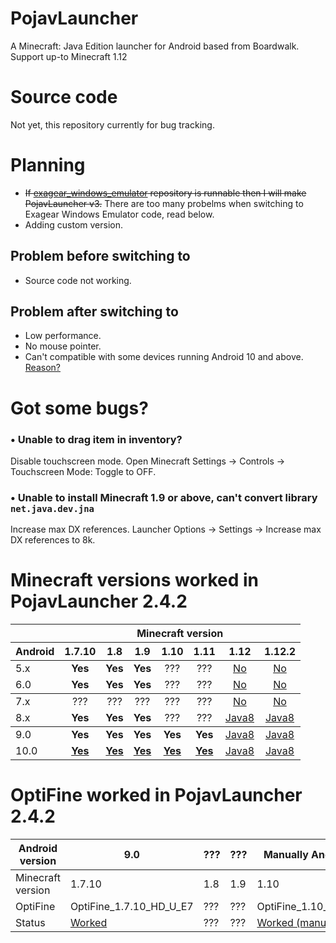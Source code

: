 # PojavLauncher
A Minecraft: Java Edition launcher for Android based from Boardwalk. Support up-to Minecraft 1.12

# Source code
Not yet, this repository currently for bug tracking.

# Planning
- ~~If [exagear_windows_emulator](https://github.com/khanhduytran0/exagear_windows_emulator) repository is runnable then I will make PojavLauncher v3.~~ There are too many probelms when switching to Exagear Windows Emulator code, read below.
- Adding custom version.
## Problem before switching to
- Source code not working.
## Problem after switching to
- Low performance.
- No mouse pointer.
- Can't compatible with some devices running Android 10 and above. [Reason?](https://issuetracker.google.com/issues/128554619)

# Got some bugs?
### • Unable to drag item in inventory?
Disable touchscreen mode. Open Minecraft Settings -> Controls -> Touchscreen Mode: Toggle to OFF.

### • Unable to install Minecraft 1.9 or above, can't convert library `net.java.dev.jna`
Increase max DX references. Launcher Options -> Settings -> Increase max DX references to 8k.

# Minecraft versions worked in PojavLauncher 2.4.2

<table>
	  <thead>
		<tr>
		  <th></th>
		  <th align="center" colspan="7">Minecraft version</th>
		</tr>
		<tr>
		  <th>Android</th>
		  <th align="center">1.7.10</th>
		  <th align="center">1.8</th>
		  <th align="center">1.9</th>
		  <th align="center">1.10</th>
		  <th align="center">1.11</th>
		  <th align="center">1.12</th>
		  <th align="center">1.12.2</th>
		</tr>
	  </thead>
	  <tbody>
		<tr>
		  <td>5.x</td>
		  <td align="center"><b>Yes</b></td>
		  <td align="center"><b>Yes</b></td>
		  <td align="center"><b>Yes</b></td>
		  <td align="center">???</td>
		  <td align="center">???</td>
		  <td align="center"><a href="https://stackoverflow.com/a/57861173">No</a></td>
		  <td align="center"><a href="https://stackoverflow.com/a/57861173">No</a></td>
		</tr>
		<tr>
		  <td>6.0</td>
		  <td align="center"><b>Yes</b></td>
		  <td align="center"><b>Yes</b></td>
		  <td align="center"><b>Yes</b></td>
		  <td align="center">???</td>
		  <td align="center">???</td>
		  <td align="center"><a href="https://stackoverflow.com/a/57861173">No</a></td>
		  <td align="center"><a href="https://stackoverflow.com/a/57861173">No</a></td>
		</tr>
	  </tbody>
	  <tbody>
		<tr>
		  <td>7.x</td>
		  <td align="center">???</td>
		  <td align="center">???</td>
		  <td align="center">???</td>
		  <td align="center">???</td>
		  <td align="center">???</td>
		  <td align="center"><a href="https://stackoverflow.com/a/57861173">No</a></td>
		  <td align="center"><a href="https://stackoverflow.com/a/57861173">No</a></td>
		</tr>
		<tr>
		  <td>8.x</td>
		  <td align="center"><b>Yes</b></td>
		  <td align="center"><b>Yes</b></td>
		  <td align="center"><b>Yes</b></td>
		  <td align="center">???</td>
		  <td align="center">???</td>
		  <td align="center"><a href="https://stackoverflow.com/a/57861173">Java8</a></td>
		  <td align="center"><a href="https://stackoverflow.com/a/57861173">Java8</a></td>
		</tr>
	  </tbody>
	  <tbody>
		<tr>
		  <td>9.0</td>
		  <td align="center"><b>Yes</b></td>
		  <td align="center"><b>Yes</b></td>
		  <td align="center"><b>Yes</b></td>
		  <td align="center"><b>Yes</b></td>
		  <td align="center"><b>Yes</b></td>
		  <td align="center"><a href="https://stackoverflow.com/a/57861173">Java8</a></td>
		  <td align="center"><a href="https://stackoverflow.com/a/57861173">Java8</a></td>
		</tr>
		<tr>
		  <td>10.0</td>
		  <td align="center"><a href="https://github.com/khanhduytran0/PojavLauncher/issues/7#issue-586928527"><b>Yes</b></a></td>
		  <td align="center"><a href="https://github.com/khanhduytran0/PojavLauncher/issues/7#issue-586928527"><b>Yes</b></a></td>
		  <td align="center"><a href="https://github.com/khanhduytran0/PojavLauncher/issues/7#issue-586928527"><b>Yes</b></a></td>
		  <td align="center"><a href="https://github.com/khanhduytran0/PojavLauncher/issues/7#issue-586928527"><b>Yes</b></a></td>
		  <td align="center"><a href="https://github.com/khanhduytran0/PojavLauncher/issues/7#issue-586928527"><b>Yes</b></a></td>
		  <td align="center"><a href="https://stackoverflow.com/a/57861173">Java8</a></td>
		  <td align="center"><a href="https://stackoverflow.com/a/57861173">Java8</a></td>
		</tr>
	  </tbody>
	</table>


# OptiFine worked in PojavLauncher 2.4.2
|Android version  |  9.0 |???|???|Manually Android 10|9.0|
|-----------------|------|---|---|-----|-----|
|Minecraft version|1.7.10|1.8|1.9| 1.10| 1.11|
|OptiFine         |OptiFine_1.7.10_HD_U_E7|???|???|OptiFine_1.10_HD_U_H5|OptiFine_1.11_HD_U_F5|
|Status           |[Worked](https://youtu.be/In_EPebQG7Q)|???|???|[Worked (manually)](https://youtu.be/TJeJcPFgzcI)|[Worked (with 1 hack)](https://youtu.be/eIawM9UmQ88)
